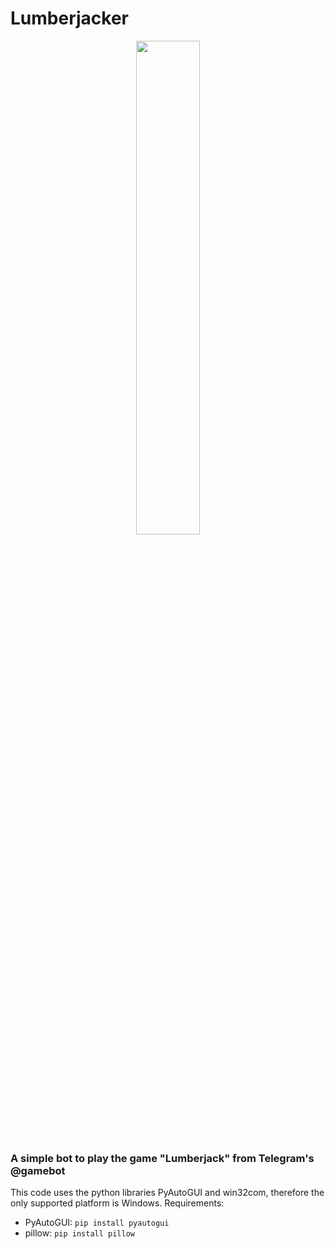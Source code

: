 # Lumberjacker

<p align="center">
  <img src="https://user-images.githubusercontent.com/66154723/170616097-2eeb3f17-513a-4ff8-a6c7-b3abfd5dbdc9.png" width=45%/>
</p>

### A simple bot to play the game "Lumberjack" from Telegram's @gamebot


This code uses the python libraries PyAutoGUI and win32com, therefore the only supported platform is Windows.
Requirements:
- PyAutoGUI: ``pip install pyautogui``
- pillow: ``pip install pillow``
